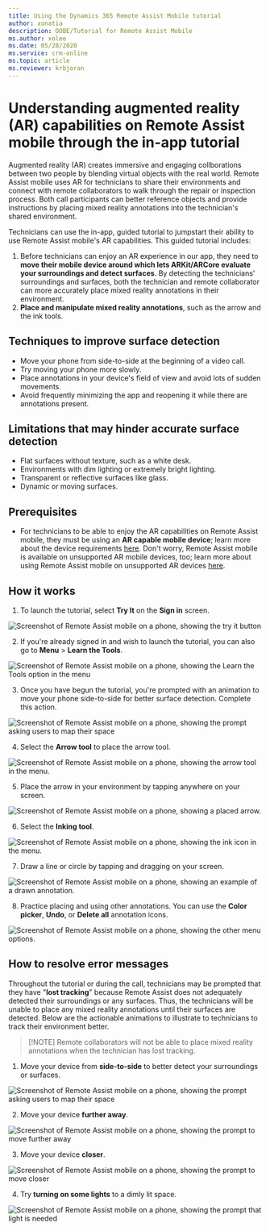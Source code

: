 ```yaml
---
title: Using the Dynamics 365 Remote Assist Mobile tutorial
author: xonatia
description: OOBE/Tutorial for Remote Assist Mobile 
ms.author: xolee
ms.date: 05/28/2020
ms.service: crm-online
ms.topic: article
ms.reviewer: krbjoran
---
```

# Understanding augmented reality (AR) capabilities on Remote Assist mobile through the in-app tutorial

Augmented reality (AR) creates immersive and engaging collborations between two people by blending virtual objects with the real world. Remote Assist mobile uses AR for technicians to share their environments and connect with remote collaborators to walk through the repair or inspection process. Both call participants can better reference objects and provide instructions by placing mixed reality annotations into the technician's shared environment. 

Technicians can use the in-app, guided tutorial to jumpstart their ability to use Remote Assist mobile's AR capabilities. This guided tutorial includes:

1. Before technicians can enjoy an AR experience in our app, they need to **move their mobile device around which lets ARKit/ARCore evaluate your surroundings and detect surfaces**. By detecting the technicians' surroundings and surfaces, both the technician and remote collaborator can more accurately place mixed reality annotations in their environment. 
2. **Place and manipulate mixed reality annotations**, such as the arrow and the ink tools.

## Techniques to improve surface detection
- Move your phone from side-to-side at the beginning of a video call.
- Try moving your phone more slowly.
- Place annotations in your device's field of view and avoid lots of sudden movements.
- Avoid frequently minimizing the app and reopening it while there are annotations present.

## Limitations that may hinder accurate surface detection
- Flat surfaces without texture, such as a white desk.
- Environments with dim lighting or extremely bright lighting.
- Transparent or reflective surfaces like glass.
- Dynamic or moving surfaces.

## Prerequisites 
- For technicians to be able to enjoy the AR capabilities on Remote Assist mobile, they must be using an **AR capable mobile device**; learn more about the device requirements [here](https://docs.microsoft.com/dynamics365/mixed-reality/remote-assist/requirements). Don't worry, Remote Assist mobile is available on unsupported AR mobile devices, too; learn more about using Remote Assist mobile on unsupported AR devices [here](mobile-app/using-devices-without-AR.md). 

## How it works

1. To launch the tutorial, select **Try It** on the **Sign in** screen.

![Screenshot of Remote Assist mobile on a phone, showing the try it button](./media/13.png "Try It")

2. If you're already signed in and wish to launch the tutorial, you can also go to **Menu** > **Learn the Tools**. 

![Screenshot of Remote Assist mobile on a phone, showing the Learn the Tools option in the menu](./media/14b.png "Try Tools")

3. Once you have begun the tutorial, you're prompted with an animation to move your phone side-to-side for better surface detection. Complete this action. 

![Screenshot of Remote Assist mobile on a phone, showing the prompt asking users to map their space](./media/15.png "Map Space")

4. Select the **Arrow tool** to place the arrow tool.

![Screenshot of Remote Assist mobile on a phone, showing the arrow tool in the menu.](./media/16.png "Select Arrow")

5. Place the arrow in your environment by tapping anywhere on your screen. 

![Screenshot of Remote Assist mobile on a phone, showing a placed arrow.](./media/17a.png "Place Arrow")

6. Select the **Inking tool**.

![Screenshot of Remote Assist mobile on a phone, showing the ink icon in the menu.](./media/18.png "Select Ink")

7. Draw a line or circle by tapping and dragging on your screen. 

![Screenshot of Remote Assist mobile on a phone, showing an example of a drawn annotation.](./media/19b.png "Draw")

8. Practice placing and using other annotations. You can use the **Color picker**, **Undo**, or **Delete all** annotation icons. 

![Screenshot of Remote Assist mobile on a phone, showing the other menu options.](./media/20a.png "Other")

## How to resolve error messages 

Throughout the tutorial or during the call, technicians may be prompted that they have "**lost tracking**" because Remote Assist does not adequately detected their surroundings or any surfaces. Thus, the technicians will be unable to place any mixed reality annotations until their surfaces are detected. Below are the actionable animations to illustrate to technicians to track their environment better.

> [!NOTE] Remote collaborators will not be able to place mixed reality annotations when the technician has lost tracking. 

1. Move your device from **side-to-side** to better detect your surroundings or surfaces.

![Screenshot of Remote Assist mobile on a phone, showing the prompt asking users to map their space](./media/15.png "Map Space")

2. Move your device **further away**.

![Screenshot of Remote Assist mobile on a phone, showing the prompt to move further away](./media/22.png "Far Away")

3. Move your device **closer**.

![Screenshot of Remote Assist mobile on a phone, showing the prompt to move closer](./media/23.png "Closer")

4. Try **turning on some lights** to a dimly lit space.

![Screenshot of Remote Assist mobile on a phone, showing the prompt that light is needed](./media/24.png "More light needed")
